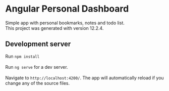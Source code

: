 # Angular Personal Dashboard

Simple app with personal bookmarks, notes and todo list.</br>
This project was generated with version 12.2.4.

## Development server

Run `npm install`</br></br>
Run `ng serve` for a dev server. </br></br>
Navigate to `http://localhost:4200/`. The app will automatically reload if you change any of the source files.
